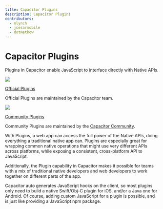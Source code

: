 ```yaml
---
title: Capacitor Plugins
description: Capacitor Plugins
contributors:
  - mlynch
  - jcesarmobile
  - dotNetkow
---
```


# Capacitor Plugins

Plugins in Capacitor enable JavaScript to interface directly with Native APIs.

<style>
  .ui-grid {
    column-gap: 20px;
    margin: 0 20px;
  }
  .ui-card p {
    padding: 0;
    margin: 10px 20px 20px 20px;
  }
  .ui-card p.title {
    font-size: 18px;
    font-weight: 700;
    margin: 20px 20px 0 20px;
  }
  .ui-card .title a {
    color: black !important;
    border: 0;
  }
  .ui-card {
    margin: 0;
    overflow: hidden;
    min-height: 200px;
  }
  .ui-card img {
    margin: 0;
  }
  .ui-card .heading-anchor {
    display: none;
  }
</style>
<ui-grid>
  <ui-card class="ui-col ui-col-12 ui-col-xs-12 ui-col-sm-6 ui-col-md-6">
    <img src="/assets/img/docs/core-plugins.png">
    <p class="title"><a href="/docs/apis">Official Plugins</a></p>
    <p>Official Plugins are maintained by the Capacitor team.</p>
  </ui-card>
  <ui-card class="ui-col ui-col-12 ui-col-xs-12 ui-col-sm-6 ui-col-md-6">
    <img src="/assets/img/docs/community-plugins.png">
    <p class="title"><a href="/docs/plugins/community">Community Plugins</a></p>
    <p>Community Plugins are maintained by the <a href="https://github.com/capacitor-community">Capacitor Community</a>.</p>
  </ui-card>
</ui-grid>

With Plugins, a web app can access the full power of the Native APIs, doing everything a traditional native app can. Plugins are especially great for wrapping common native operations that might use very different APIs across platforms, while exposing a consistent, cross-platform API to JavaScript.

Additionally, the Plugin capability in Capacitor makes it possible for teams with a mix of traditional native developers and web developers to work together on different parts of the app.

Capacitor auto generates JavaScript hooks on the client, so most plugins only need to build a native Swift/Obj-C plugin for iOS, and/or a Java one for Android. Of course, adding custom JavaScript for a plugin is possible, and is just like providing a JavaScript npm package.
